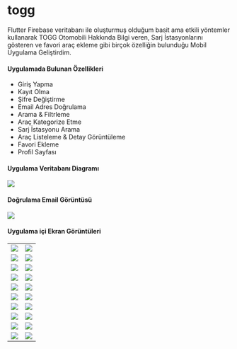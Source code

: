 # togg
Flutter Firebase veritabanı ile oluşturmuş olduğum basit ama etkili yöntemler kullanarak TOGG Otomobili Hakkında Bilgi veren, Sarj İstasyonlarını gösteren ve favori araç ekleme gibi birçok özelliğin bulunduğu Mobil Uygulama Geliştirdim.

<h4>Uygulamada Bulunan Özellikleri</h4>
<ul>
  <li>Giriş Yapma</li>
  <li>Kayıt Olma</li>
  <li>Şifre Değiştirme</li>
  <li>Email Adres Doğrulama</li>
  <li>Arama & Filtrleme</li>
  <li>Araç Kategorize Etme</li>
  <li>Sarj İstasyonu Arama</li>
  <li>Araç Listeleme & Detay Görüntüleme</li>
  <li>Favori Ekleme</li>
  <li>Profil Sayfası</li>
</ul>

<h4>Uygulama Veritabanı Diagramı</h4>
<img src="https://github.com/NuhcanATAR/togg/assets/77950761/53b70014-99f6-4ebd-b484-afe4e50a9d85" />

<h4>Doğrulama Email Görüntüsü</h4>
<img src="https://github.com/NuhcanATAR/togg/assets/77950761/d44ea1f3-396d-4970-9a72-b9476840acff" />


<h4>Uygulama içi Ekran Görüntüleri</h4>
<table>
  <tr>
    <td>
      <img src="https://github.com/NuhcanATAR/togg/assets/77950761/6d7798a5-a407-4734-9545-10c503e68991" />
    </td>
    <td>
       <img src="https://github.com/NuhcanATAR/togg/assets/77950761/5a9e1176-dc28-4f09-8339-bff86754bde0" />
    </td>
  </tr>
  <tr>
    <td>
      <img src="https://github.com/NuhcanATAR/togg/assets/77950761/4f474ee3-92d9-42de-8fd8-2deec46e19da" />
    </td>
    <td>
       <img src="https://github.com/NuhcanATAR/togg/assets/77950761/cf568c11-bca0-4962-8f13-abd0d6a76fd7" />
    </td>
  </tr>
  <tr>
    <td>
      <img src="https://github.com/NuhcanATAR/togg/assets/77950761/0d099590-c724-4ee7-8db1-d7f1ed6d8f3c" />
    </td>
    <td>
       <img src="https://github.com/NuhcanATAR/togg/assets/77950761/63b20b1d-a2dd-42b6-afd5-af10fa5d6b6d" />
    </td>
  </tr>
  <tr>
    <td>
      <img src="https://github.com/NuhcanATAR/togg/assets/77950761/413c4e29-8253-44d0-a93d-a7b6b7f16b7b" />
    </td>
    <td>
       <img src="https://github.com/NuhcanATAR/togg/assets/77950761/9b5f9b83-324b-43a9-b7db-f67d7d7bef0a" />
    </td>
  </tr>
   <tr>
    <td>
      <img src="https://github.com/NuhcanATAR/togg/assets/77950761/47e6dcc5-6ceb-4699-b391-17feef8cc54b" />
    </td>
    <td>
       <img src="https://github.com/NuhcanATAR/togg/assets/77950761/1e5819b5-7a75-42fb-9c01-d6a750e10cfd" />
    </td>
  </tr>
   <tr>
    <td>
      <img src="https://github.com/NuhcanATAR/togg/assets/77950761/daa2df4b-2722-4bce-b314-2a6ad42f4c99" />
    </td>
    <td>
       <img src="https://github.com/NuhcanATAR/togg/assets/77950761/0e7a8227-646c-41b3-985e-795872304390" />
    </td>
  </tr>
   <tr>
    <td>
      <img src="https://github.com/NuhcanATAR/togg/assets/77950761/f1e2832f-6a26-430a-a08d-d18c4278b8d9" />
    </td>
    <td>
       <img src="https://github.com/NuhcanATAR/togg/assets/77950761/850ea5d2-6959-4231-9338-3f9f36f13fd6" />
    </td>
  </tr>
   <tr>
    <td>
      <img src="https://github.com/NuhcanATAR/togg/assets/77950761/31e730da-e742-4073-99cb-844faf64f3fc" />
    </td>
    <td>
       <img src="https://github.com/NuhcanATAR/togg/assets/77950761/eb654fe8-6a58-49d2-9252-6852cf2a583d" />
    </td>
  </tr>
  <tr>
    <td>
      <img src="https://github.com/NuhcanATAR/togg/assets/77950761/e6e5bf59-aba6-42aa-8991-bdb7b5c76352" />
    </td>
    <td>
       <img src="https://github.com/NuhcanATAR/togg/assets/77950761/d0819486-d16d-4d2e-abda-3496c1fb98e0" />
    </td>
  </tr>
  <tr>
    <td>
      <img src="https://github.com/NuhcanATAR/togg/assets/77950761/d6a28357-ff94-4339-b261-e6bdf66031fb" />
    </td>
    <td>
       <img src="https://github.com/NuhcanATAR/togg/assets/77950761/9c60c487-f0dd-480c-8a92-bd3de3217aaa" />
    </td>
  </tr>
</table>






